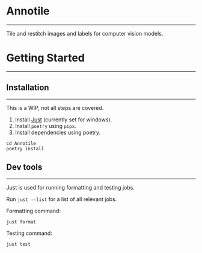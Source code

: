 # Annotile
<hr>

Tile and restitch images and labels for computer vision models.

# Getting Started
<hr>

## Installation
<hr>

This is a WIP, not all steps are covered.

1. Install [Just](https://github.com/casey/just) (currently set for windows).
2. Install `poetry` using `pipx`.
3. Install dependencies using poetry.

```
cd Annotile
poetry install 
```

## Dev tools
<hr>

Just is used for running formatting and testing jobs.

Run `just --list` for a list of all relevant jobs. 

Formatting command:
```
just format
```

Testing command:
```
just test
```